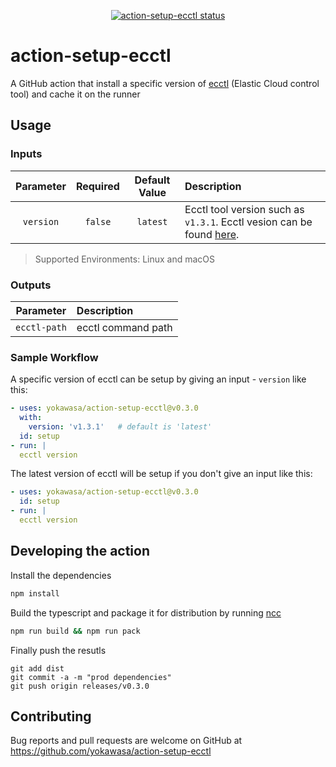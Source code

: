 <p align="center">
  <a href="https://github.com/yokawasa/action-setup-ecctl/actions"><img alt="action-setup-ecctl status" src="https://github.com/yokawasa/action-setup-ecctl/workflows/build-test/badge.svg"></a>
</p>

# action-setup-ecctl

A GitHub action that install a specific version of [ecctl](https://github.com/elastic/ecctl) (Elastic Cloud control tool) and cache it on the runner

## Usage

### Inputs

|Parameter|Required|Default Value|Description|
|:--:|:--:|:--:|:--|
|`version`|`false`|`latest`|Ecctl tool version such as `v1.3.1`. Ecctl vesion can be found [here](https://github.com/elastic/ecctl/releases).|

> Supported Environments: Linux and macOS

### Outputs

|Parameter|Description|
|:--:|:--|
|`ecctl-path`| ecctl command path |


### Sample Workflow

A specific version of ecctl can be setup by giving an input - `version` like this:
```yaml
- uses: yokawasa/action-setup-ecctl@v0.3.0
  with:
    version: 'v1.3.1'   # default is 'latest'
  id: setup
- run: |
  ecctl version
```

The latest version of ecctl will be setup if you don't give an input like this:

```yaml
- uses: yokawasa/action-setup-ecctl@v0.3.0
  id: setup
- run: |
  ecctl version
```

## Developing the action

Install the dependencies  
```bash
npm install
```

Build the typescript and package it for distribution by running [ncc](https://github.com/zeit/ncc)
```bash
npm run build && npm run pack
```

Finally push the resutls
```
git add dist
git commit -a -m "prod dependencies"
git push origin releases/v0.3.0
```

## Contributing
Bug reports and pull requests are welcome on GitHub at https://github.com/yokawasa/action-setup-ecctl
